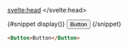 <script>
	import Button from '$lib/button/button.svelte';
	import GithubIcon from '$lib/icons/github.svelte';
	import Mdsvex from '$lib/highlight/mdsvex.svelte';
</script>

<svelte:head>
	<title>Svelte-Components - Button</title>
	<meta name="description" content="Svelte-Components" />
</svelte:head>

<Mdsvex title="Button" url="https://github.com/Zalcherei/svelte-components/tree/main/src/lib/button">
{#snippet display()}
  <Button>Button</Button>
{/snippet}

```html
<Button>Button</Button>
```
</Mdsvex>
